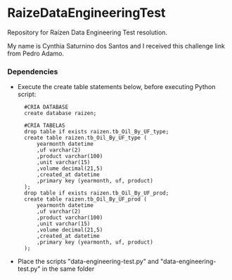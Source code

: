 # RaizeDataEngineeringTest

Repository for Raízen Data Engineering Test resolution. 

My name is Cynthia Saturnino dos Santos and I received this challenge link from Pedro Adamo.

### Dependencies

* Execute the create table statements below, before executing Python script:

        #CRIA DATABASE
        create database raizen;
        
        #CRIA TABELAS
        drop table if exists raizen.tb_Oil_By_UF_type;
        create table raizen.tb_Oil_By_UF_type ( 
        	yearmonth datetime
        	,uf varchar(2)
        	,product varchar(100)
        	,unit varchar(15)
        	,volume decimal(21,5)
        	,created_at datetime
        	,primary key (yearmonth, uf, product)
        );
        drop table if exists raizen.tb_Oil_By_UF_prod;
        create table raizen.tb_Oil_By_UF_prod ( 
        	yearmonth datetime
        	,uf varchar(2)
        	,product varchar(100)
        	,unit varchar(15)
        	,volume decimal(21,5)
        	,created_at datetime
        	,primary key (yearmonth, uf, product)
        );

* Place the scripts "data-engineering-test.py" and "data-engineering-test.py" in the same folder
